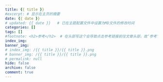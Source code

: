 ```yaml
---
title: {{ title }}
#excerpt: # 显示在主页的摘要
date: {{ date }}
# updated: {{ date }}   # 已在主题配置文件中设置为MD文件的修改时间
categories: []
tags: []
#footnote: <h2>参考</h2>  # 在头部写这个会导致点击参考链接前往文章头部，故‘参考’在需要时手动添加到文章底部
index_img: 
banner_img:
# index_img: /{{ title }}/{{ title }}.png
# banner_img: /{{ title }}/{{ title }}.png
# permalink: null
hide: false
archive: false
comment: true
---
```


<!-- more -->